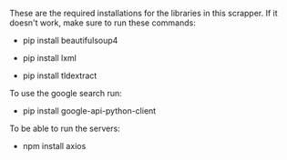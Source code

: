These are the required installations for the libraries
in this scrapper.
If it doesn't work, make sure to run these commands:

* pip install beautifulsoup4

* pip install lxml

* pip install tldextract

To use the google search run:

* pip install google-api-python-client

To be able to run the servers:

* npm install axios